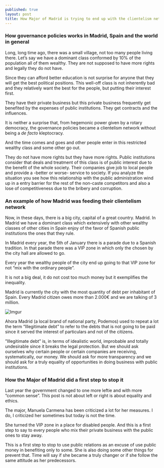 ```yaml
---
published: true
layout: post
title: How Major of Madrid is trying to end up with the clientelism network
---
```





### How governance policies works in Madrid, Spain and the world in general

Long, long time ago, there was a small village, not too many people living there. Let’s say we have a dominant class conformed by 10% of the population all of them wealthy. They are not supposed to have more rights and legally they do not have.

Since they can afford better education is not surprise for anyone that they will get the best political positions. This well-off class is not inherently bad and they relatively want the best for the people, but putting their interest first.

They have their private business but this private business frequently get benefited by the expenses of public institutions. They get contracts and the influences.

It is neither a surprise that, from hegemonic power given by a rotary democracy, the governance policies became a clientelism network without being a _de facto_ kleptocracy. 

And the time comes and goes and other people enter in this restricted wealthy class and some other go out.

They do not have more rights but they have more rights. Public institutions consider that deals and treatment of this class is of public interest due to the benefit of the whole society. Their companies give job to local people and provide a -better or worse- service to society. If you analyze the situation you see how this relationship with the public administration wind up in a entry barrier for the rest of the non-caste competitors and also a lose of competitiveness due to the bribery and corruption. 

### An example of how Madrid was feeding their clientelism network

Now, in these days, there is a big city, capital of a great country. Madrid. In Madrid we have a dominant class which extensively with other wealthy classes of other cities in Spain enjoy of the favor of Spanish public institutions the ones that they rule.

In Madrid every year, the 5th of January there is a parade due to a Spanish tradition. In that parade there was a VIP zone in which only the chosen by the city hall are allowed to go.

Every year the wealthy people of the city end up going to that VIP zone for not “mix with the ordinary people”.

It is not a big deal, it do not cost too much money but it exemplifies the inequality.

Madrid is currently the city with the most quantity of debt per inhabitant of Spain. Every Madrid citizen owes more than 2.000€ and we are talking of 3 million.

![Imgur](http://i.imgur.com/BZmUR3X.jpg)

Ahora Madrid (a local brand of national party, Podemos) used to repeat a lot the term “Illegitimate debt” to refer to the debts that is not going to be paid since it served the interest of particulars and not of the citizens.

”Illegitimate debt” is, in terms of idealistic world, improbable and totally undesirable since it breaks the legal protection. But we should ask ourselves why certain people or certain companies are receiving, systematically, our money. We should ask for more transparency and we should ask for a truly equality of opportunities in doing business with public institutions.

### How the Major of Madrid did a first step to stop it

Last year the government changed to one more leftie and with more “common sense”. This post is not about left or right is about equality and ethics.

The major, Manuela Carmena has been criticized a lot for her measures. I do, I criticized her sometimes but today is not the time.

She turned the VIP zone in a place for disabled people. And this is a first step to say to every people who mix their private business with the public ones to stay away.
 
This is a first step to stop to use public relations as an excuse of use public money in benefiting only to some. She is also doing some other things for prevent that. Time will say if she became a truly changer or if she follow the same attitude as her predecessors.
